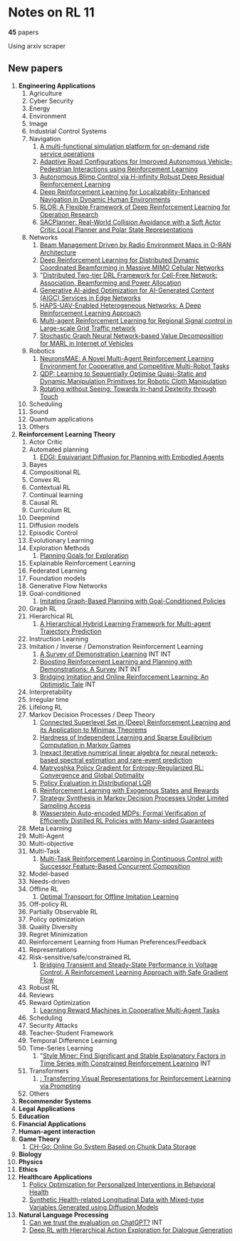 # Notes on RL 11

__45__ papers

Using arxiv scraper

## New papers

1. __Engineering Applications__
   1. Agriculture
   2. Cyber Security
   3. Energy
   4. Environment
   5. Image
   6. Industrial Control Systems
   7. Navigation
      1. [A multi-functional simulation platform for on-demand ride service operations](https://arxiv.org/pdf/2303.12336)
      2. [Adaptive Road Configurations for Improved Autonomous Vehicle-Pedestrian Interactions using Reinforcement Learning](https://arxiv.org/pdf/2303.12289)
      3. [Autonomous Blimp Control via H-infinity Robust Deep Residual Reinforcement Learning](https://arxiv.org/pdf/2303.13929)
      4. [Deep Reinforcement Learning for Localizability-Enhanced Navigation in Dynamic Human Environments](https://arxiv.org/pdf/2303.12354)
      5. [RLOR: A Flexible Framework of Deep Reinforcement Learning for Operation Research](https://arxiv.org/pdf/2303.13117)
      6. [SACPlanner: Real-World Collision Avoidance with a Soft Actor Critic Local Planner and Polar State Representations](https://arxiv.org/pdf/2303.11801)
   8. Networks
      1. [Beam Management Driven by Radio Environment Maps in O-RAN Architecture](https://arxiv.org/pdf/2303.11742)
      2. [Deep Reinforcement Learning for Distributed Dynamic Coordinated Beamforming in Massive MIMO Cellular Networks](https://arxiv.org/pdf/2303.14082)
      3. "[Distributed Two-tier DRL Framework for Cell-Free Network: Association, Beamforming and Power Allocation](https://arxiv.org/pdf/2303.12479)
      4. [Generative AI-aided Optimization for AI-Generated Content (AIGC) Services in Edge Networks](https://arxiv.org/pdf/2303.13052)
      5. [HAPS-UAV-Enabled Heterogeneous Networks: A Deep Reinforcement Learning Approach](https://arxiv.org/pdf/2303.12883)
      6. [Multi-agent Reinforcement Learning for Regional Signal control in Large-scale Grid Traffic network](https://arxiv.org/pdf/2303.11899)
      7. [Stochastic Graph Neural Network-based Value Decomposition for MARL in Internet of Vehicles](https://arxiv.org/pdf/2303.13213)
   9.  Robotics
       1.  [NeuronsMAE: A Novel Multi-Agent Reinforcement Learning Environment for Cooperative and Competitive Multi-Robot Tasks](https://arxiv.org/pdf/2303.12319)
       2.  [QDP: Learning to Sequentially Optimise Quasi-Static and Dynamic Manipulation Primitives for Robotic Cloth Manipulation](https://arxiv.org/pdf/2303.13320)
       3.  [Rotating without Seeing: Towards In-hand Dexterity through Touch](https://arxiv.org/pdf/2303.10880)
   10. Scheduling
   11. Sound
   12. Quantum applications
   13. Others
2. __Reinforcement Learning Theory__
    1. Actor Critic
    2. Automated planning
        1.  [EDGI: Equivariant Diffusion for Planning with Embodied Agents](https://arxiv.org/pdf/2303.12410)
    3. Bayes
    4. Compositional RL
    5. Convex RL
    6. Contextual RL
    7. Continual learning
    8. Causal RL
    9. Curriculum RL
    10. Deepmind
    11. Diffusion models
    12. Episodic Control
    13. Evolutionary Learning
    14. Exploration Methods
        1.  [Planning Goals for Exploration](https://arxiv.org/pdf/2303.13002)
    15. Explainable Reinforcement Learning
    16. Federated Learning
    17. Foundation models
    18. Generative Flow Networks
    19. Goal-conditioned
        1.  [Imitating Graph-Based Planning with Goal-Conditioned Policies](https://arxiv.org/pdf/2303.11166)
    20. Graph RL
    21. Hierarchical RL
        1.  [A Hierarchical Hybrid Learning Framework for Multi-agent Trajectory Prediction](https://arxiv.org/pdf/2303.12274)
    22. Instruction Learning
    23. Imitation / Inverse / Demonstration Reinforcement Learning
        1.  [A Survey of Demonstration Learning](https://arxiv.org/pdf/2303.11191) INT INT
        2.  [Boosting Reinforcement Learning and Planning with Demonstrations: A Survey](https://arxiv.org/pdf/2303.13489) INT INT
        3.  [Bridging Imitation and Online Reinforcement Learning: An Optimistic Tale](https://arxiv.org/pdf/2303.11369) INT
    24. Interpretability
    25. Irregular time
    26. Lifelong RL
    27. Markov Decision Processes / Deep Theory
        1.  [Connected Superlevel Set in (Deep) Reinforcement Learning and its Application to Minimax Theorems](https://arxiv.org/pdf/2303.12981)
        2.  [Hardness of Independent Learning and Sparse Equilibrium Computation in Markov Games](https://arxiv.org/pdf/2303.12287)
        3.  [Inexact iterative numerical linear algebra for neural network-based spectral estimation and rare-event prediction](https://arxiv.org/pdf/2303.12534)
        4.  [Matryoshka Policy Gradient for Entropy-Regularized RL: Convergence and Global Optimality](https://arxiv.org/pdf/2303.12785)
        5.  [Policy Evaluation in Distributional LQR](https://arxiv.org/pdf/2303.13657)
        6.  [Reinforcement Learning with Exogenous States and Rewards](https://arxiv.org/pdf/2303.12957)
        7.  [Strategy Synthesis in Markov Decision Processes Under Limited Sampling Access](https://arxiv.org/pdf/2303.12718)
        8.  [Wasserstein Auto-encoded MDPs: Formal Verification of Efficiently Distilled RL Policies with Many-sided Guarantees](https://arxiv.org/pdf/2303.12558)
    28. Meta Learning
    29. Multi-Agent
    30. Multi-objective
    31. Multi-Task
        1.  [Multi-Task Reinforcement Learning in Continuous Control with Successor Feature-Based Concurrent Composition](https://arxiv.org/pdf/2303.13935)
    32. Model-based
    33. Needs-driven
    34. Offline RL
        1.  [Optimal Transport for Offline Imitation Learning](https://arxiv.org/pdf/2303.13971)
    35. Off-policy RL
    36. Partially Observable RL
    37. Policy optimization
    38. Quality Diversity
    39. Regret Minimization
    40. Reinforcement Learning from Human Preferences/Feedback
    41. Representations
    42. Risk-sensitive/safe/constrained RL
        1.  [Bridging Transient and Steady-State Performance in Voltage Control: A Reinforcement Learning Approach with Safe Gradient Flow](https://arxiv.org/pdf/2303.11417)
    43. Robust RL
    44. Reviews
    45. Reward Optimization
        1.  [Learning Reward Machines in Cooperative Multi-Agent Tasks](https://arxiv.org/pdf/2303.14061)
    46. Scheduling
    47. Security Attacks
    48. Teacher-Student Framework
    49. Temporal Difference Learning
    50. Time-Series Learning
        1.  "[Style Miner: Find Significant and Stable Explanatory Factors in Time Series with Constrained Reinforcement Learning](https://arxiv.org/pdf/2303.11716) INT
    51. Transformers
        1.  [: Transferring Visual Representations for Reinforcement Learning via Prompting](https://arxiv.org/pdf/2303.12371)
    52. Others
3. __Recommender Systems__
4. __Legal Applications__
5. __Education__
6. __Financial Applications__
7. __Human-agent interaction__
8. __Game Theory__
   1. [CH-Go: Online Go System Based on Chunk Data Storage](https://arxiv.org/pdf/2303.13553)
9.  __Biology__
10. __Physics__
11. __Ethics__
12. __Healthcare Applications__
    1.  [Policy Optimization for Personalized Interventions in Behavioral Health](https://arxiv.org/pdf/2303.12206)
    2.  [Synthetic Health-related Longitudinal Data with Mixed-type Variables Generated using Diffusion Models](https://arxiv.org/pdf/2303.12281)
13. __Natural Language Processing__
    1.  [Can we trust the evaluation on ChatGPT?](https://arxiv.org/pdf/2303.12767) INT
    2.  [Deep RL with Hierarchical Action Exploration for Dialogue Generation](https://arxiv.org/pdf/2303.13465)